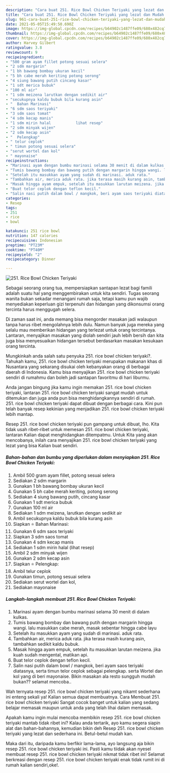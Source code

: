 ```yaml
---
description: "Cara buat 251. Rice Bowl Chicken Teriyaki yang lezat dan Mudah Dibuat"
title: "Cara buat 251. Rice Bowl Chicken Teriyaki yang lezat dan Mudah Dibuat"
slug: 961-cara-buat-251-rice-bowl-chicken-teriyaki-yang-lezat-dan-mudah-dibuat
date: 2021-05-05T15:49:50.690Z
image: https://img-global.cpcdn.com/recipes/b64902c1487ffe09/680x482cq70/251-rice-bowl-chicken-teriyaki-foto-resep-utama.jpg
thumbnail: https://img-global.cpcdn.com/recipes/b64902c1487ffe09/680x482cq70/251-rice-bowl-chicken-teriyaki-foto-resep-utama.jpg
cover: https://img-global.cpcdn.com/recipes/b64902c1487ffe09/680x482cq70/251-rice-bowl-chicken-teriyaki-foto-resep-utama.jpg
author: Harvey Gilbert
ratingvalue: 3.8
reviewcount: 9
recipeingredient:
- "500 gram ayam fillet potong sesuai selera"
- "2 sdm margarin"
- "1 bh bawang bombay ukuran kecil"
- "5 bh cabe merah keriting potong serong"
- "4 siung bawang putih cincang kasar"
- "1 sdt merica bubuk"
- "100 ml air"
- "1 sdm meizena larutkan dengan sedikit air"
- "secukupnya kaldu bubuk bila kurang asin"
- "  Bahan Marinasi"
- "6 sdm saos teriyaki"
- "3 sdm saos tomat"
- "4 sdm kecap manis"
- "1 sdm mirin halal           lihat resep"
- "2 sdm minyak wijen"
- "2 sdm kecap asin"
- "  Pelengkap"
- " telur ceplok"
- " timun potong sesuai selera"
- "serut wortel dan kol"
- " mayonaise"
recipeinstructions:
- "Marinasi ayam dengan bumbu marinasi selama 30 menit di dalam kulkas."
- "Tumis bawang bombay dan bawang putih dengan margarin hingga wangi. lalu masukkan cabe merah, masak sebentar hingga cabe layu"
- "Setelah itu masukkan ayam yang sudah di marinasi. aduk rata."
- "Tambahkan air, merica aduk rata. jika terasa masih kurang asin, tambahkan sedikit kaldu bubuk."
- "Masak hingga ayam empuk, setelah itu masukkan larutan meizena. jika kuah sudah mengental, matikan api."
- "Buat telor ceplok dengan teflon kecil."
- "Salin nasi putih dalam bowl / mangkok, beri ayam saos teriyaki diatasnya, serta timun telor ceplok sebagai pelengkap. serta Wortel dan kol yang di beri mayonaise. Bikin masakan ala resto sungguh mudah bukan?? selamat mencoba.."
categories:
- Resep
tags:
- 251
- rice
- bowl

katakunci: 251 rice bowl 
nutrition: 147 calories
recipecuisine: Indonesian
preptime: "PT23M"
cooktime: "PT40M"
recipeyield: "2"
recipecategory: Dinner

---
```



![251. Rice Bowl Chicken Teriyaki](https://img-global.cpcdn.com/recipes/b64902c1487ffe09/680x482cq70/251-rice-bowl-chicken-teriyaki-foto-resep-utama.jpg)

Sebagai seorang orang tua, mempersiapkan santapan lezat bagi famili adalah suatu hal yang menggembirakan untuk kita sendiri. Tugas seorang  wanita bukan sekadar menangani rumah saja, tetapi kamu pun wajib menyediakan keperluan gizi terpenuhi dan hidangan yang dikonsumsi orang tercinta harus menggugah selera.

Di zaman  saat ini, anda memang bisa mengorder masakan jadi walaupun tanpa harus ribet mengolahnya lebih dulu. Namun banyak juga mereka yang selalu mau memberikan hidangan yang terlezat untuk orang tercintanya. Lantaran, menyajikan masakan yang diolah sendiri jauh lebih bersih dan kita juga bisa menyesuaikan hidangan tersebut berdasarkan masakan kesukaan orang tercinta. 



Mungkinkah anda salah satu penyuka 251. rice bowl chicken teriyaki?. Tahukah kamu, 251. rice bowl chicken teriyaki merupakan makanan khas di Nusantara yang sekarang disukai oleh kebanyakan orang di berbagai daerah di Indonesia. Kamu bisa menyajikan 251. rice bowl chicken teriyaki sendiri di rumahmu dan boleh jadi santapan favoritmu di hari liburmu.

Anda jangan bingung jika kamu ingin memakan 251. rice bowl chicken teriyaki, lantaran 251. rice bowl chicken teriyaki sangat mudah untuk ditemukan dan juga anda pun bisa menghidangkannya sendiri di rumah. 251. rice bowl chicken teriyaki dapat dibuat dengan berbagai cara. Kini pun telah banyak resep kekinian yang menjadikan 251. rice bowl chicken teriyaki lebih mantap.

Resep 251. rice bowl chicken teriyaki pun gampang untuk dibuat, lho. Kita tidak usah ribet-ribet untuk memesan 251. rice bowl chicken teriyaki, lantaran Kalian dapat menghidangkan ditempatmu. Untuk Kita yang akan mencobanya, inilah cara menyajikan 251. rice bowl chicken teriyaki yang lezat yang bisa Kalian buat sendiri.

<!--inarticleads1-->

##### Bahan-bahan dan bumbu yang diperlukan dalam menyiapkan 251. Rice Bowl Chicken Teriyaki:

1. Ambil 500 gram ayam fillet, potong sesuai selera
1. Sediakan 2 sdm margarin
1. Gunakan 1 bh bawang bombay ukuran kecil
1. Gunakan 5 bh cabe merah keriting, potong serong
1. Sediakan 4 siung bawang putih, cincang kasar
1. Gunakan 1 sdt merica bubuk
1. Gunakan 100 ml air
1. Sediakan 1 sdm meizena, larutkan dengan sedikit air
1. Ambil secukupnya kaldu bubuk bila kurang asin
1. Siapkan  ⭐ Bahan Marinasi:
1. Gunakan 6 sdm saos teriyaki
1. Siapkan 3 sdm saos tomat
1. Gunakan 4 sdm kecap manis
1. Sediakan 1 sdm mirin halal           (lihat resep)
1. Ambil 2 sdm minyak wijen
1. Gunakan 2 sdm kecap asin
1. Siapkan  ⭐ Pelengkap:
1. Ambil  telur ceplok
1. Gunakan  timun, potong sesuai selera
1. Sediakan serut wortel dan kol,
1. Sediakan  mayonaise




<!--inarticleads2-->

##### Langkah-langkah membuat 251. Rice Bowl Chicken Teriyaki:

1. Marinasi ayam dengan bumbu marinasi selama 30 menit di dalam kulkas.
1. Tumis bawang bombay dan bawang putih dengan margarin hingga wangi. lalu masukkan cabe merah, masak sebentar hingga cabe layu
1. Setelah itu masukkan ayam yang sudah di marinasi. aduk rata.
1. Tambahkan air, merica aduk rata. jika terasa masih kurang asin, tambahkan sedikit kaldu bubuk.
1. Masak hingga ayam empuk, setelah itu masukkan larutan meizena. jika kuah sudah mengental, matikan api.
1. Buat telor ceplok dengan teflon kecil.
1. Salin nasi putih dalam bowl / mangkok, beri ayam saos teriyaki diatasnya, serta timun telor ceplok sebagai pelengkap. serta Wortel dan kol yang di beri mayonaise. Bikin masakan ala resto sungguh mudah bukan?? selamat mencoba..




Wah ternyata resep 251. rice bowl chicken teriyaki yang nikamt sederhana ini enteng sekali ya! Kalian semua dapat membuatnya. Cara Membuat 251. rice bowl chicken teriyaki Sangat cocok banget untuk kalian yang sedang belajar memasak maupun untuk anda yang telah lihai dalam memasak.

Apakah kamu ingin mulai mencoba membikin resep 251. rice bowl chicken teriyaki mantab tidak ribet ini? Kalau anda tertarik, ayo kamu segera siapin alat dan bahan-bahannya, kemudian bikin deh Resep 251. rice bowl chicken teriyaki yang lezat dan sederhana ini. Betul-betul mudah kan. 

Maka dari itu, daripada kamu berfikir lama-lama, ayo langsung aja bikin resep 251. rice bowl chicken teriyaki ini. Pasti kamu tiidak akan nyesel membuat resep 251. rice bowl chicken teriyaki nikmat tidak ribet ini! Selamat berkreasi dengan resep 251. rice bowl chicken teriyaki enak tidak rumit ini di rumah kalian sendiri,oke!.

